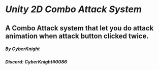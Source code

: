 # ***Unity 2D Combo Attack System***

## A Combo Attack system that let you do attack animation when attack button clicked twice.


##### By **CyberKnight**
##### Discord: **CyberKnight#0086**
